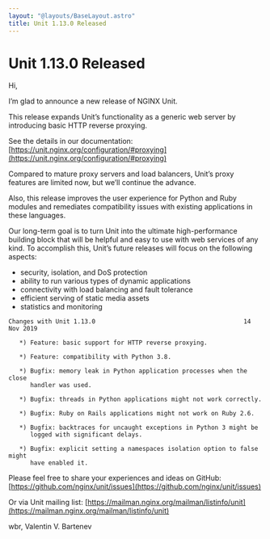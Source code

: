 ```yaml
---
layout: "@layouts/BaseLayout.astro"
title: Unit 1.13.0 Released
---
```

# Unit 1.13.0 Released

Hi,

I’m glad to announce a new release of NGINX Unit.

This release expands Unit’s functionality as a generic web server by
introducing basic HTTP reverse proxying.

See the details in our documentation:
[https://unit.nginx.org/configuration/#proxying](https://unit.nginx.org/configuration/#proxying)

Compared to mature proxy servers and load balancers, Unit’s proxy features
are limited now, but we’ll continue the advance.

Also, this release improves the user experience for Python and Ruby modules and
remediates compatibility issues with existing applications in these languages.

Our long-term goal is to turn Unit into the ultimate high-performance building
block that will be helpful and easy to use with web services of any kind. To
accomplish this, Unit’s future releases will focus on the following aspects:

- security, isolation, and DoS protection
- ability to run various types of dynamic applications
- connectivity with load balancing and fault tolerance
- efficient serving of static media assets
- statistics and monitoring

```none
Changes with Unit 1.13.0                                         14 Nov 2019

   *) Feature: basic support for HTTP reverse proxying.

   *) Feature: compatibility with Python 3.8.

   *) Bugfix: memory leak in Python application processes when the close
      handler was used.

   *) Bugfix: threads in Python applications might not work correctly.

   *) Bugfix: Ruby on Rails applications might not work on Ruby 2.6.

   *) Bugfix: backtraces for uncaught exceptions in Python 3 might be
      logged with significant delays.

   *) Bugfix: explicit setting a namespaces isolation option to false might
      have enabled it.
```

Please feel free to share your experiences and ideas on GitHub:
[https://github.com/nginx/unit/issues](https://github.com/nginx/unit/issues)

Or via Unit mailing list: [https://mailman.nginx.org/mailman/listinfo/unit](https://mailman.nginx.org/mailman/listinfo/unit)

wbr, Valentin V. Bartenev
